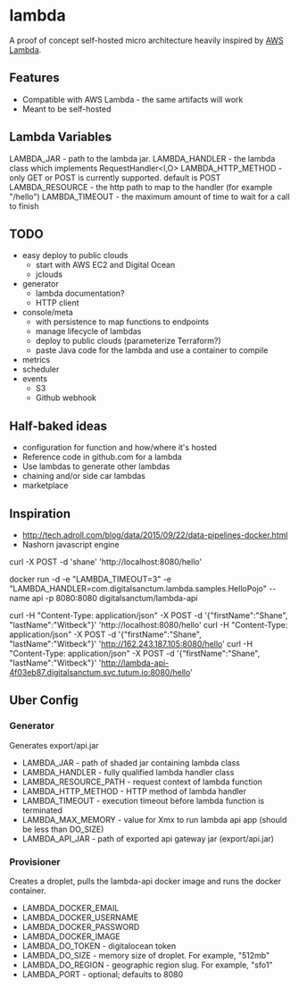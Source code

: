 
# lambda

A proof of concept self-hosted micro architecture heavily inspired by [AWS Lambda](https://aws.amazon.com/lambda/).

## Features
- Compatible with AWS Lambda - the same artifacts will work
- Meant to be self-hosted

## Lambda Variables

LAMBDA_JAR - path to the lambda jar.
LAMBDA_HANDLER - the lambda class which implements RequestHandler<I,O>
LAMBDA_HTTP_METHOD - only GET or POST is currently supported. default is POST
LAMBDA_RESOURCE - the http path to map to the handler (for example "/hello")
LAMBDA_TIMEOUT - the maximum amount of time to wait for a call to finish



## TODO
- easy deploy to public clouds
    - start with AWS EC2 and Digital Ocean
    - jclouds
- generator
    - lambda documentation?
    - HTTP client
- console/meta
    - with persistence to map functions to endpoints
    - manage lifecycle of lambdas
    - deploy to public clouds (parameterize Terraform?)
    - paste Java code for the lambda and use a container to compile
- metrics
- scheduler
- events
    - S3
    - Github webhook

## Half-baked ideas
- configuration for function and how/where it's hosted
- Reference code in github.com for a lambda
- Use lambdas to generate other lambdas
- chaining and/or side car lambdas
- marketplace


## Inspiration
- http://tech.adroll.com/blog/data/2015/09/22/data-pipelines-docker.html
- Nashorn javascript engine


curl -X POST -d 'shane' 'http://localhost:8080/hello'


docker run -d -e "LAMBDA_TIMEOUT=3" -e "LAMBDA_HANDLER=com.digitalsanctum.lambda.samples.HelloPojo" --name api -p 8080:8080 digitalsanctum/lambda-api

curl -H "Content-Type: application/json" -X POST -d '{"firstName":"Shane", "lastName":"Witbeck"}' 'http://localhost:8080/hello'
curl -H "Content-Type: application/json" -X POST -d '{"firstName":"Shane", "lastName":"Witbeck"}' 'http://162.243.187.105:8080/hello'
curl -H "Content-Type: application/json" -X POST -d '{"firstName":"Shane", "lastName":"Witbeck"}' 'http://lambda-api-4f03eb87.digitalsanctum.svc.tutum.io:8080/hello'


## Uber Config

### Generator

Generates export/api.jar

- LAMBDA_JAR - path of shaded jar containing lambda class
- LAMBDA_HANDLER - fully qualified lambda handler class
- LAMBDA_RESOURCE_PATH - request context of lambda function
- LAMBDA_HTTP_METHOD - HTTP method of lambda handler
- LAMBDA_TIMEOUT - execution timeout before lambda function is terminated
- LAMBDA_MAX_MEMORY - value for Xmx to run lambda api app (should be less than DO_SIZE)
- LAMBDA_API_JAR - path of exported api gateway jar (export/api.jar)


### Provisioner

Creates a droplet, pulls the lambda-api docker image and runs the docker container.

- LAMBDA_DOCKER_EMAIL
- LAMBDA_DOCKER_USERNAME
- LAMBDA_DOCKER_PASSWORD
- LAMBDA_DOCKER_IMAGE
- LAMBDA_DO_TOKEN - digitalocean token
- LAMBDA_DO_SIZE - memory size of droplet. For example, "512mb"
- LAMBDA_DO_REGION - geographic region slug. For example, "sfo1"
- LAMBDA_PORT - optional; defaults to 8080



